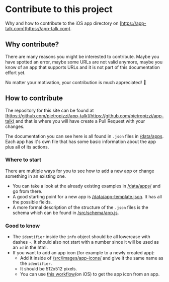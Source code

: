 # Contribute to this project

Why and how to contribute to the iOS app directory on [https://app-talk.com](https://app-talk.com).

## Why contribute?

There are many reasons you might be interested to contribute. Maybe you have spotted an error, maybe some URLs are not valid anymore, maybe you know of an app that supports URLs and it is not part of this documentation effort yet.

No matter your motivation, your contribution is much appreciated! 🙇

## How to contribute

The repository for this site can be found at [https://github.com/pietropizzi/app-talk](https://github.com/pietropizzi/app-talk) and that is where you will have  create a Pull Request with your changes.

The documentation you can see here is all found in `.json` files in [/data/apps](https://github.com/pietropizzi/app-talk/tree/master/data/apps). Each app has it's own file that has some basic information about the app plus all of its actions.

### Where to start

There are multiple ways for you to see how to add a new app or change something in an existing one.

  * You can take a look at the already existing examples in [/data/apps/](https://github.com/pietropizzi/app-talk/tree/master/data/apps/) and go from there.
  * A good starting point for a new app is  [/data/app-template.json](https://github.com/pietropizzi/app-talk/tree/master/data/app-template.json). It has all the possible fields.
  * A more formal description of the structure of the `.json` files is the schema which can be found in [/src/schema/app.js](https://github.com/pietropizzi/app-talk/tree/master/src/schema/app.js).

### Good to know

  * The `identifier` inside the `info` object should be all lowercase with dashes `-`. It should also not start with a number since it will be used as an `id` in the html.
  * If you want to add an app icon (for example to a newly created app):
    * Add it inside of [/src/images/app-icons/](https://github.com/pietropizzi/app-talk/tree/master/src/images/app-icons/) and give it the same name as the `identifier`.
    * It should be 512x512 pixels.
    * You can use [this workflow](https://app-talk.com/getAppIcon.wflow)(on iOS) to get the app icon from an app.
